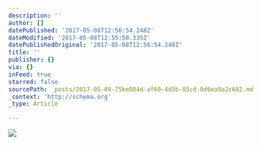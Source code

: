 ```yaml
---
description: ''
author: []
datePublished: '2017-05-08T12:56:54.248Z'
dateModified: '2017-05-08T12:55:50.335Z'
datePublishedOriginal: '2017-05-08T12:56:54.248Z'
title: ''
publisher: {}
via: {}
inFeed: true
starred: false
sourcePath: _posts/2017-05-08-75be084d-af60-4d5b-85cd-0d6ea9a2c682.md
_context: 'http://schema.org'
_type: Article

---
```

![](https://the-grid-user-content.s3-us-west-2.amazonaws.com/1c2ecbb5-2992-43fd-9bab-0e31f81fc785.jpg)